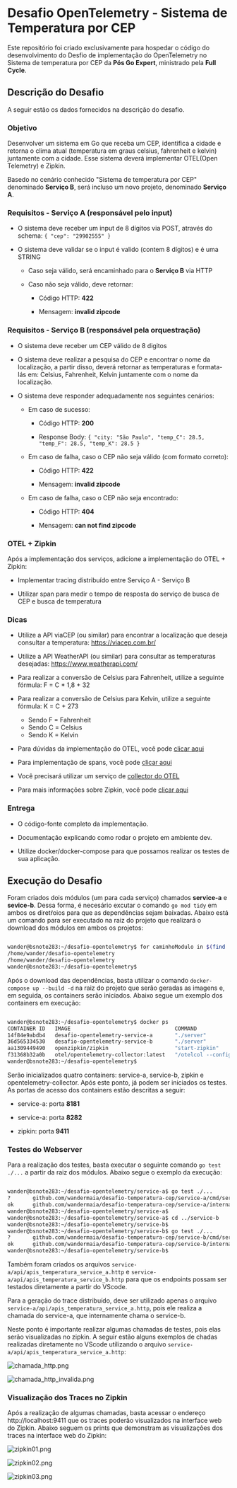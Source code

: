 # Desafio OpenTelemetry - Sistema de Temperatura por CEP

Este repositório foi criado exclusivamente para hospedar o código do desenvolvimento do Desfio de implementação do OpenTelemetry no Sistema de temperatura por CEP da **Pós Go Expert**, ministrado pela **Full Cycle**.

## Descrição do Desafio

A seguir estão os dados fornecidos na descrição do desafio.


### Objetivo

Desenvolver um sistema em Go que receba um CEP, identifica a cidade e retorna o clima atual (temperatura em graus celsius, fahrenheit e kelvin) juntamente com a cidade. Esse sistema deverá implementar OTEL(Open Telemetry) e Zipkin.

Basedo no cenário conhecido "Sistema de temperatura por CEP" denominado **Serviço B**, será incluso um novo projeto, denominado **Serviço A**.

### Requisitos - Serviço A (responsável pelo input)

- O sistema deve receber um input de 8 dígitos via POST, através do schema:  `{ "cep": "29902555" }`

- O sistema deve validar se o input é valido (contem 8 dígitos) e é uma STRING
    - Caso seja válido, será encaminhado para o **Serviço B** via HTTP
    
    - Caso não seja válido, deve retornar:
        - Código HTTP: **422**

        - Mensagem: **invalid zipcode**

### Requisitos - Serviço B (responsável pela orquestração)

- O sistema deve receber um CEP válido de 8 digitos

- O sistema deve realizar a pesquisa do CEP e encontrar o nome da localização, a partir disso, deverá retornar as temperaturas e formata-lás em: Celsius, Fahrenheit, Kelvin juntamente com o nome da localização.

- O sistema deve responder adequadamente nos seguintes cenários:
    - Em caso de sucesso:
        - Código HTTP: **200**

        - Response Body: `{ "city: "São Paulo", "temp_C": 28.5, "temp_F": 28.5, "temp_K": 28.5 }`
    - Em caso de falha, caso o CEP não seja válido (com formato correto):

        - Código HTTP: **422**

        - Mensagem: **invalid zipcode**
    - Em caso de falha, caso o CEP não seja encontrado:
        - Código HTTP: **404**

        - Mensagem: **can not find zipcode**


### OTEL + Zipkin

Após a implementação dos serviços, adicione a implementação do OTEL + Zipkin:

- Implementar tracing distribuído entre Serviço A - Serviço B

- Utilizar span para medir o tempo de resposta do serviço de busca de CEP e busca de temperatura

### Dicas

- Utilize a API viaCEP (ou similar) para encontrar a localização que deseja consultar a temperatura: https://viacep.com.br/

- Utilize a API WeatherAPI (ou similar) para consultar as temperaturas desejadas: https://www.weatherapi.com/

- Para realizar a conversão de Celsius para Fahrenheit, utilize a seguinte fórmula: F = C * 1,8 + 32

- Para realizar a conversão de Celsius para Kelvin, utilize a seguinte fórmula: K = C + 273
    - Sendo F = Fahrenheit
    - Sendo C = Celsius
    - Sendo K = Kelvin
- Para dúvidas da implementação do OTEL, você pode [clicar aqui](https://opentelemetry.io/docs/languages/go/getting-started/)
- Para implementação de spans, você pode [clicar aqui](https://opentelemetry.io/docs/languages/go/instrumentation/#creating-spans)
- Você precisará utilizar um serviço de [collector do OTEL](https://opentelemetry.io/docs/collector/quick-start/)
- Para mais informações sobre Zipkin, você pode [clicar aqui](https://zipkin.io/)


### Entrega


- O código-fonte completo da implementação.

- Documentação explicando como rodar o projeto em ambiente dev.

- Utilize docker/docker-compose para que possamos realizar os testes de sua aplicação.


## Execução do Desafio


Foram criados dois módulos (um para cada serviço) chamados **service-a** e **sevice-b**. Dessa forma, é necesário excutar o comando `go mod tidy` em ambos os diretŕoios para que as dependências sejam baixadas. Abaixo está um comando para ser executado na raiz do projeto que realizará o download dos módulos em ambos os projetos:

```bash

wander@bsnote283:~/desafio-opentelemetry$ for caminhoModulo in $(find . -name go.mod); do cd $(dirname ${caminhoModulo}); go mod tidy; cd - ; done
/home/wander/desafio-opentelemetry
/home/wander/desafio-opentelemetry
wander@bsnote283:~/desafio-opentelemetry$ 

```

Após o download das dependências, basta utilizar o comando `docker-compose up --build -d` na raiz do projeto que serão geradas as imagens e, em seguida, os containers serão iniciados. Abaixo segue um exemplo dos containers em execução:

```bash

wander@bsnote283:~/desafio-opentelemetry$ docker ps
CONTAINER ID   IMAGE                                 COMMAND                  CREATED              STATUS                        PORTS                                                                                                                       NAMES
14f84e9abdb4   desafio-opentelemetry-service-a       "./server"               About a minute ago   Up About a minute             0.0.0.0:8181->8181/tcp, :::8181->8181/tcp                                                                                   service-a
36d565334530   desafio-opentelemetry-service-b       "./server"               About a minute ago   Up About a minute             0.0.0.0:8282->8282/tcp, :::8282->8282/tcp                                                                                   service-b
aa1309449490   openzipkin/zipkin                     "start-zipkin"           About a minute ago   Up About a minute (healthy)   9410/tcp, 0.0.0.0:9411->9411/tcp, :::9411->9411/tcp                                                                         zipkin
f31368b32a0b   otel/opentelemetry-collector:latest   "/otelcol --config=/…"   About a minute ago   Up About a minute             0.0.0.0:4317->4317/tcp, :::4317->4317/tcp, 0.0.0.0:8888-8889->8888-8889/tcp, :::8888-8889->8888-8889/tcp, 55678-55679/tcp   desafio-opentelemetry-otel-collector-1
wander@bsnote283:~/desafio-opentelemetry$ 

```
Serão inicializados quatro containers: service-a, service-b, zipkin e opentelemetry-collector. Após este ponto, já podem ser iniciados os testes. As portas de acesso dos containers estão descritas a seguir:

- service-a: porta **8181**

- service-a: porta **8282**

- zipkin: porta **9411**


### Testes do Webserver


Para a realização dos testes, basta executar o seguinte comando `go test ./...` a partir da raiz dos módulos. Abaixo segue o exemplo da execução:


```bash

wander@bsnote283:~/desafio-opentelemetry/service-a$ go test ./... 
?   	github.com/wandermaia/desafio-temperatura-cep/service-a/cmd/server	[no test files]
ok  	github.com/wandermaia/desafio-temperatura-cep/service-a/internal/infra/webserver/handlers	0.003s
wander@bsnote283:~/desafio-opentelemetry/service-a$ 
wander@bsnote283:~/desafio-opentelemetry/service-a$ cd ../service-b
wander@bsnote283:~/desafio-opentelemetry/service-b$ 
wander@bsnote283:~/desafio-opentelemetry/service-b$ go test ./... 
?   	github.com/wandermaia/desafio-temperatura-cep/service-b/cmd/server	[no test files]
ok  	github.com/wandermaia/desafio-temperatura-cep/service-b/internal/infra/webserver/handlers	0.841s
wander@bsnote283:~/desafio-opentelemetry/service-b$ 

```

Também foram criados os arquivos `service-a/api/apis_temperatura_service_a.http` e `service-a/api/apis_temperatura_service_b.http` para que os endpoints possam ser testados diretamente a partir do VScode. 

Para a geração do trace distribuído, deve ser utilizado apenas o arquivo `service-a/api/apis_temperatura_service_a.http`, pois ele realiza a chamada do service-a, que internamente chama o service-b.

Neste ponto é importante realizar algumas chamadas de testes, pois elas serão visualizadas no zipkin. A seguir estão alguns exemplos de chadas realizadas diretamente no VScode utilizando o arquivo `service-a/api/apis_temperatura_service_a.http`:

![chamada_http.png](/.img/chamada_http.png)


![chamada_http_invalida.png](/.img/chamada_http_invalida.png)


### Visualização dos Traces no Zipkin


Após a realização de algumas chamadas, basta acessar o endereço http://localhost:9411 que os traces poderão visualizados na interface web do Zipkin. Abaixo seguem os prints que demonstram as visualizações dos traces na interface web do Zipkin:


![zipkin01.png](/.img/zipkin01.png)


![zipkin02.png](/.img/zipkin02.png)


![zipkin03.png](/.img/zipkin03.png)

